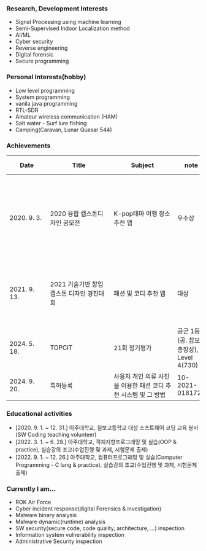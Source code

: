 ### Research, Development Interests

* Signal Processing using machine learning
* Semi-Supervised Indoor Localization method
* AI/ML
* Cyber security
* Reverse engineering
* Digital forensic
* Secure programming

### Personal Interests(hobby)

* Low level programming
* System programming
* vanila java programming
* RTL-SDR
* Amateur wireless communication (HAM)
* Salt water - Surf lure fishing
* Camping(Caravan, Lunar Quasar 544)

### Achievements

|<div style="width:90px">Date</div>|<div style="width:150px">Title</div>|<div style="width:150px">Subject</div>|note|tech stack|
|---|---|---|---|---|
|2020. 9. 3.|2020 융합 캡스톤디자인 공모전|K-pop테마 여행 장소 추천 앱|우수상| ![Android](https://img.shields.io/badge/Android-3DDC84?style=for-the-badge&logo=android&logoColor=white) ![Java](https://img.shields.io/badge/java-%23ED8B00.svg?style=for-the-badge&logo=openjdk&logoColor=white) ![Kotlin](https://img.shields.io/badge/kotlin-%237F52FF.svg?style=for-the-badge&logo=kotlin&logoColor=white) ![Python](https://img.shields.io/badge/python-3670A0?style=for-the-badge&logo=python&logoColor=ffdd54) ![Fasttext](https://img.shields.io/badge/FastText(NLP)-000?style=for-the-badge) ![MariaDB](https://img.shields.io/badge/MariaDB-003545?style=for-the-badge&logo=mariadb&logoColor=white) ![Google Cloud](https://img.shields.io/badge/GoogleCloud-%234285F4.svg?style=for-the-badge&logo=google-cloud&logoColor=white)|
|2021. 9. 13.|2021 기술기반 창업 캡스톤 디자인 경진대회|패션 및 코디 추천 앱|대상|![React Native](https://img.shields.io/badge/react_native-%2320232a.svg?style=for-the-badge&logo=react&logoColor=%2361DAFB) ![Python](https://img.shields.io/badge/python-3670A0?style=for-the-badge&logo=python&logoColor=ffdd54) ![VTON](https://img.shields.io/badge/VTON(Virtual%20Try%20On)-%23EC5990.svg?style=for-the-badge) ![Computer Vision](https://img.shields.io/badge/Computer%20Vision-%23593d88.svg?style=for-the-badge) ![Google Cloud](https://img.shields.io/badge/GoogleCloud-%234285F4.svg?style=for-the-badge&logo=google-cloud&logoColor=white)|
|2024. 5. 18.|TOPCIT|21회 정기평가|공군 1등(공. 참모총장상), Level 4(730)||
|2024. 9. 20.|특허등록|사용자 개인 의류 사진을 이용한 패션 코디 추천 시스템 및 그 방법|10-2021-0181723||

### Educational activities

* [2020. 9. 1. ~ 12. 31.] 아주대학교, 칠보고등학교 대상 소프트웨어 코딩 교육 봉사(SW Coding teaching volunteer)
* [2022. 3. 1. ~ 6. 28.] 아주대학교, 객체지향프로그래밍 및 실습(OOP & practice), 실습강의 조교(수업진행 및 과제, 시험문제 출제)
* [2022. 9. 1. ~ 12. 26.] 아주대학교, 컴퓨터프로그래밍 및 실습(Computer Programming - C lang & practice), 실습강의 조교(수업진행 및 과제, 시험문제 출제)

### Currently I am...

* ROK Air Force
* Cyber incident response(digital Forensics & investigation)
* Malware binary analysis
* Malware dynamic(runtime) analysis
* SW security(secure code, code quality, architecture, ...) inspection
* Information system vulnerability inspection
* Administrative Security inspection
